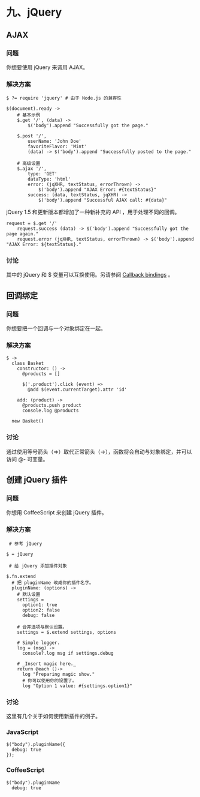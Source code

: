 # 九、jQuery

## AJAX

### 问题

你想要使用 jQuery 来调用 AJAX。

### 解决方案

```
$ ?= require 'jquery' # 由于 Node.js 的兼容性

$(document).ready ->
    # 基本示例
    $.get '/', (data) ->
        $('body').append "Successfully got the page."

    $.post '/',
        userName: 'John Doe'
        favoriteFlavor: 'Mint'
        (data) -> $('body').append "Successfully posted to the page."

    # 高级设置
    $.ajax '/',
        type: 'GET'
        dataType: 'html'
        error: (jqXHR, textStatus, errorThrown) ->
            $('body').append "AJAX Error: #{textStatus}"
        success: (data, textStatus, jqXHR) ->
            $('body').append "Successful AJAX call: #{data}"
```

jQuery 1.5 和更新版本都增加了一种新补充的 API ，用于处理不同的回调。

```
request = $.get '/'
    request.success (data) -> $('body').append "Successfully got the page again."
    request.error (jqXHR, textStatus, errorThrown) -> $('body').append "AJAX Error: ${textStatus}."
```

### 讨论

其中的 jQuery 和 $ 变量可以互换使用。另请参阅 [Callback bindings](http://coffeescript-cookbook.github.io/chapters/jquery/callback-bindings-jquery) 。

## 回调绑定

### 问题

你想要把一个回调与一个对象绑定在一起。

### 解决方案

```
$ ->
  class Basket
    constructor: () ->
      @products = []

      $('.product').click (event) =>
        @add $(event.currentTarget).attr 'id'

    add: (product) ->
      @products.push product
      console.log @products

  new Basket()
```

### 讨论

通过使用等号箭头（=>）取代正常箭头（->），函数将会自动与对象绑定，并可以访问 @- 可变量。

## 创建 jQuery 插件

### 问题

你想用 CoffeeScript 来创建 jQuery 插件。

### 解决方案

```
 # 参考 jQuery

$ = jQuery

 # 给 jQuery 添加插件对象

$.fn.extend
  # 把 pluginName 改成你的插件名字。
  pluginName: (options) ->
    # 默认设置
    settings =
      option1: true
      option2: false
      debug: false

    # 合并选项与默认设置。
    settings = $.extend settings, options

    # Simple logger.
    log = (msg) ->
      console?.log msg if settings.debug

    # _Insert magic here._
    return @each ()->
      log "Preparing magic show."
      # 你可以使用你的设置了。
      log "Option 1 value: #{settings.option1}"
```

### 讨论

这里有几个关于如何使用新插件的例子。

### JavaScript

```
$("body").pluginName({
  debug: true
});
```

### CoffeeScript

```
$("body").pluginName
  debug: true
```